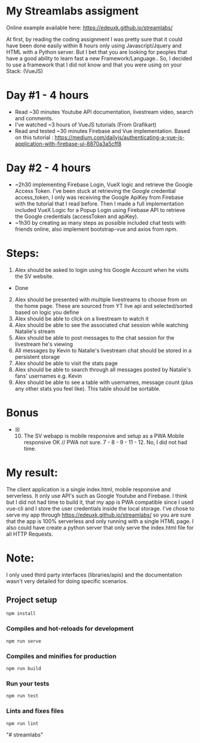# My Streamlabs assigment

Online example available here: https://edeuxk.github.io/streamlabs/

At first, by reading the coding assignment I was pretty sure that it could have been done easily within 8 hours only using Javascript/Jquery and HTML with a Python server.
But I bet that you are looking for peoples that have a good ability to learn fast a new Framework/Language.. So, I decided to use a framework that I did not know and that you were using on your Stack: (VueJS)

Day #1 - 4 hours
=============
* Read ~30 minutes Youtube API documentation, livestream video, search and comments.
* I've watched ~3 hours of VueJS tutorials (From Grafikart)
* Read and tested ~30 minutes Firebase and Vue implementation.
Based on this tutorial : https://medium.com/dailyjs/authenticating-a-vue-js-application-with-firebase-ui-8870a3a5cff8

Day #2 - 4 hours
=============
* ~2h30 implementing Firebase Login, VueX logic and retrieve the Google Access Token.
I've been stuck at retrieving the Google credential access_token, I only was receiving the Google ApiKey from Firebase with the tutorial that I read before.
Then I made a full implementation included VueX Logic for a Popup Login using Firebase API to retrieve the Google credentials (accessToken and apiKey).
* ~1h30 by creating as many steps as possible included chat tests with friends online, also implement bootstrap-vue and axios from npm.

Steps:
=============
1. Alex should be asked to login using his Google Account when he visits the SV website.
* Done
2. Alex should be presented with multiple livestreams to choose from on the home page.
These are sourced from YT live api and selected/sorted based on logic you define
3. Alex should be able to click on a livestream to watch it
4. Alex should be able to see the associated chat session while watching Natalie's stream
5. Alex should be able to post messages to the chat session for the livestream he's viewing
6. All messages by Kevin to Natalie's livestream chat should be stored in a persistent storage
7. Alex should be able to visit the stats page
8. Alex should be able to search through all messages posted by Natalie's fans' usernames e.g. Kevin
9. Alex should be able to see a table with usernames, message count (plus any other stats you feel like). This table should be sortable.

Bonus
=============
-[x] 10. The SV webapp is mobile responsive and setup as a PWA
Mobile responsive OK // PWA not sure.
7 - 8 - 9 - 11 - 12. No, I did not had time.

My result:
=============
The client application is a single index.html, mobile responsive and serverless. It only use API's such as Google Youtube and Firebase.
I think but I did not had time to build it, that my app is PWA compatible since I used vue-cli and I store the user credentials inside the local storage.
I've chose to serve my app through https://edeuxk.github.io/streamlabs/ so you are sure that the app is 100% serverless and only running with a single HTML page.
I also could have create a python server that only serve the index.html file for all HTTP Requests.

Note:
=============
I only used third party interfaces (libraries/apis) and the documentation wasn't very detailed for doing specific scenarios.

## Project setup
```
npm install
```

### Compiles and hot-reloads for development
```
npm run serve
```

### Compiles and minifies for production
```
npm run build
```

### Run your tests
```
npm run test
```

### Lints and fixes files
```
npm run lint
```
"# streamlabs" 
